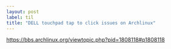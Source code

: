 ```yaml
---
layout: post
label: til
title: "DELL touchpad tap to click issues on Archlinux"
---
```


https://bbs.archlinux.org/viewtopic.php?pid=1808118#p1808118

